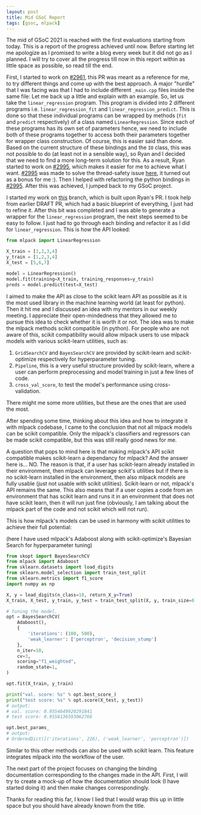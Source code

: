 ```yaml
---
layout: post
title: Mid GSoC Report
tags: [gsoc, mlpack]
---
```


The mid of GSoC 2021 is reached with the first evaluations starting from today. This is a report of the progress achieved until now.
Before starting let me apologize as I promised to write a blog every week but it did not go as I planned. I will try to cover all the progress
till now in this report within as little space as possible, so read till the end.

First, I started to work on [#2961](https://github.com/mlpack/mlpack/pull/2961), this PR was meant as a reference for me, to try different things and come up with the best
approach. A major "hurdle" that I was facing was that I had to include different `_main.cpp` files inside the same file:
Let me back up a little and explain with an example.
So, let us take the `linear_regression` program. This program is divided into 2 different programs i.e. `linear_regression_fit` and
`linear_regression_predict`. This is done so that these individual programs can be wrapped by methods (`fit` and `predict` respectively) of a
class named `LinearRegression`. Since each of these programs has its own set of parameters hence, we need to include both of these programs
together to access both their parameters together for wrapper class construction.
Of course, this is easier said than done. Based on the current structure of these bindings and the `IO` class, this was not possible to do (at least
not in a sensible way), so Ryan and I decided that we need to find a more long-term solution for this. As a result, Ryan started to work on 
[#2995](https://github.com/mlpack/mlpack/pull/2995), which makes it easier for me to achieve what I want. [#2995](https://github.com/mlpack/mlpack/pull/2995) was made to solve the thread-safety issue [here](https://github.com/mlpack/mlpack/issues/2832), it turned out as a bonus for me :).
Then I helped with refactoring the python bindings in [#2995](https://github.com/mlpack/mlpack/pulls/2995). After this was achieved, I jumped back to my GSoC project.

I started my work on [this](https://github.com/NippunSharma/mlpack/tree/revamp_bindings_2) branch, which is built upon Ryan's PR. I took help from earlier DRAFT PR, which had a basic blueprint of everything, I
just had to refine it. After this bit was completed and I was able to generate a wrapper for the `linear_regression` program, the next steps seemed to be
easy to follow. I just had to go through each binding and refactor it as I did for `linear_regression`. This is how the API looked:

```python
from mlpack import LinearRegression

X_train = [1,2,3,4]
y_train = [1,2,3,4]
X_test = [5,6,7]

model = LinearRegression()
model.fit(training=X_train, training_responses=y_train)
preds = model.predict(test=X_test)
```
I aimed to make the API as close to the scikit learn API as possible as it is the most used library in the machine learning world (at least for python).
Then it hit me and I discussed an idea with my mentors in our weekly meeting. I appreciate their open-mindedness that they allowed me to pursue
this idea to check whether it is worth it or not. The idea was to make the mlpack methods scikit compatible (in python).
For people who are not aware of this, scikit compatibility would allow mlpack users to use mlpack models with various scikit-learn utilities, such as:
1. `GridSearchCV` and `BayesSearchCV` are provided by scikit-learn and scikit-optimize respectively for hyperparameter tuning.
2. `Pipeline`, this is a very useful structure provided by scikit-learn, where a user can perform preprocessing and model training in just a few lines of code.
3. `cross_val_score`, to test the model's performance using cross-validation.


There might me some more utilities, but these are the ones that are used the most.

After spending some time, thinking about this idea and how to integrate it with mlpack codebase, I came to the conclusion that not all mlpack
models can be scikit compatible. Only the mlpack's classifiers and regressors can be made scikit compatible, but this was still really good news for
me.


A question that pops to mind here is that making mlpack's API scikit compatible makes scikit-learn a dependancy for mlpack? And the answer here is... NO.
The reason is that, if a user has scikit-learn already installed in their environment, then mlpack can leverage scikit's utilities but if there is no scikit-learn
installed in the environment, then also mlpack models are fully usable (just not usable with scikit utilities). Scikit-learn or not, mlpack's API remains the same.
This also means that if a user copies a code from an environment that has scikit learn and runs it in an environment that does not have scikit learn, then it will
run just fine (obviously, I am talking about the mlpack part of the code and not scikit which will not run).

This is how mlpack's models can be used in harmony with scikit utilities to achieve their full potential:


(here I have used mlpack's Adaboost along with scikit-optimize's Bayesian Search for hyperparameter tuning)

```python
from skopt import BayesSearchCV
from mlpack import Adaboost
from sklearn.datasets import load_digits
from sklearn.model_selection import train_test_split
from sklearn.metrics import f1_score
import numpy as np

X, y = load_digits(n_class=10, return_X_y=True)
X_train, X_test, y_train, y_test = train_test_split(X, y, train_size=0.75, test_size=.25, random_state=0)

# tuning the model.
opt = BayesSearchCV(
    Adaboost(),
    {
        'iterations': (100, 500),
        'weak_learner': ['perceptron', 'decision_stump']
    },
    n_iter=10,
    cv=3,
    scoring="f1_weighted",
    random_state=1,
)

opt.fit(X_train, y_train)

print("val. score: %s" % opt.best_score_)
print("test score: %s" % opt.score(X_test, y_test))
# output: 
# val. score: 0.9554649920291841
# test score: 0.9558136593062766

opt.best_params_
# output:
# OrderedDict([('iterations', 226), ('weak_learner', 'perceptron')])
```
Similar to this other methods can also be used with scikit learn.
This feature integrates mlpack into the workflow of the user.

The next part of the project focuses on changing the binding documentation corresponding to the changes made in the API.
First, I will try to create a mock-up of how the documentation should look (I have started doing it) and then make changes correspondingly.

Thanks for reading this far, I know I lied that I would wrap this up in little space but you should have already known from the title.

